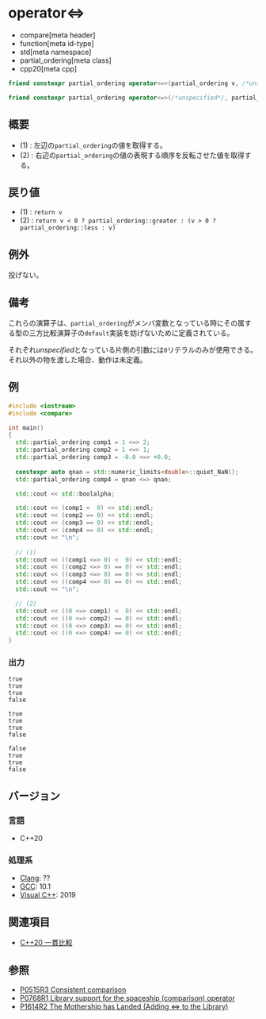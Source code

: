 # operator<=>

* compare[meta header]
* function[meta id-type]
* std[meta namespace]
* partial_ordering[meta class]
* cpp20[meta cpp]

```cpp
friend constexpr partial_ordering operator<=>(partial_ordering v, /*unspecified*/) noexcept;   // (1)

friend constexpr partial_ordering operator<=>(/*unspecified*/, partial_ordering v) noexcept;   // (2)
```

## 概要

- (1) : 左辺の`partial_ordering`の値を取得する。
- (2) : 右辺の`partial_ordering`の値の表現する順序を反転させた値を取得する。

## 戻り値

- (1) : `return v` 
- (2) : `return v < 0 ? partial_ordering::greater : (v > 0 ? partial_ordering::less : v)`

## 例外
投げない。

## 備考

これらの演算子は、`partial_ordering`がメンバ変数となっている時にその属する型の三方比較演算子の`default`実装を妨げないために定義されている。

それぞれ*unspecified*となっている片側の引数には`0`リテラルのみが使用できる。それ以外の物を渡した場合、動作は未定義。

## 例
```cpp example
#include <iostream>
#include <compare>

int main()
{
  std::partial_ordering comp1 = 1 <=> 2;
  std::partial_ordering comp2 = 1 <=> 1;
  std::partial_ordering comp3 = -0.0 <=> +0.0;
  
  constexpr auto qnan = std::numeric_limits<double>::quiet_NaN();
  std::partial_ordering comp4 = qnan <=> qnan;

  std::cout << std::boolalpha;

  std::cout << (comp1 <  0) << std::endl;
  std::cout << (comp2 == 0) << std::endl;
  std::cout << (comp3 == 0) << std::endl;
  std::cout << (comp4 == 0) << std::endl;
  std::cout << "\n";
 
  // (1) 
  std::cout << ((comp1 <=> 0) <  0) << std::endl;
  std::cout << ((comp2 <=> 0) == 0) << std::endl;
  std::cout << ((comp3 <=> 0) == 0) << std::endl;
  std::cout << ((comp4 <=> 0) == 0) << std::endl;
  std::cout << "\n";

  // (2)
  std::cout << ((0 <=> comp1) <  0) << std::endl;
  std::cout << ((0 <=> comp2) == 0) << std::endl;
  std::cout << ((0 <=> comp3) == 0) << std::endl;
  std::cout << ((0 <=> comp4) == 0) << std::endl;
}
```

### 出力
```
true
true
true
false

true
true
true
false

false
true
true
false
```

## バージョン
### 言語
- C++20

### 処理系
- [Clang](/implementation.md#clang): ??
- [GCC](/implementation.md#gcc): 10.1
- [Visual C++](/implementation.md#visual_cpp): 2019

## 関連項目

- [C++20 一貫比較](/lang/cpp20/consistent_comparison.md)


## 参照

- [P0515R3 Consistent comparison](http://wg21.link/p0515)
- [P0768R1 Library support for the spaceship (comparison) operator](http://wg21.link/p0768)
- [P1614R2 The Mothership has Landed (Adding <=> to the Library)](http://wg21.link/p1614)
